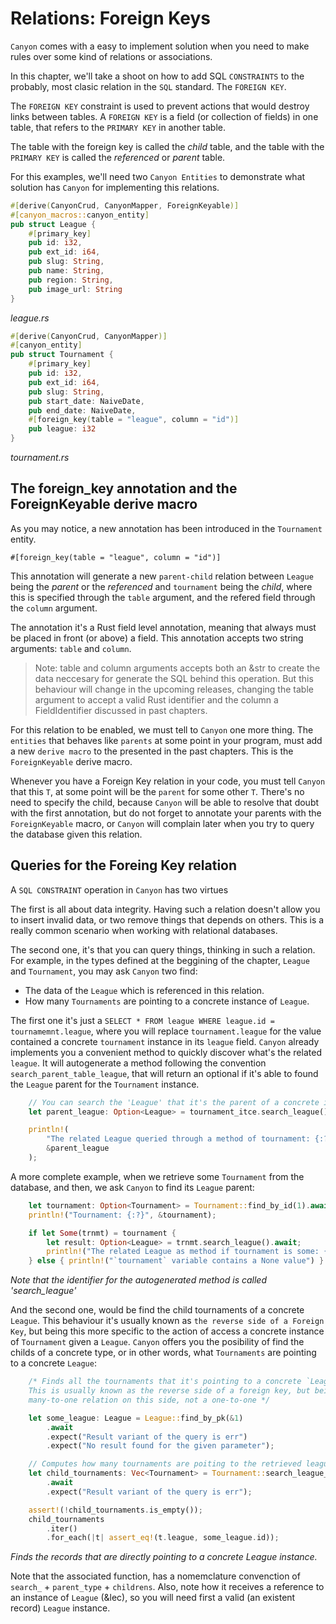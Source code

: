 # Relations: Foreign Keys

`Canyon` comes with a easy to implement solution when you need to make rules over some kind of relations
or associations.

In this chapter, we'll take a shoot on how to add SQL `CONSTRAINTS` to the probably, most clasic
relation in the `SQL` standard. The `FOREIGN KEY`.

The `FOREIGN KEY` constraint is used to prevent actions that would destroy links between tables.
A `FOREIGN KEY` is a field (or collection of fields) in one table, that refers to the
`PRIMARY KEY` in another table.

The table with the foreign key is called the *child* table, and the table with the `PRIMARY KEY`
is called the *referenced* or *parent* table.

For this examples, we'll need two `Canyon Entities` to demonstrate what solution has `Canyon`
for implementing this relations.

```rust
#[derive(CanyonCrud, CanyonMapper, ForeignKeyable)]
#[canyon_macros::canyon_entity]
pub struct League {
    #[primary_key]
    pub id: i32,
    pub ext_id: i64,
    pub slug: String,
    pub name: String,
    pub region: String,
    pub image_url: String
}
```
*league.rs*


```rust
#[derive(CanyonCrud, CanyonMapper)]
#[canyon_entity]
pub struct Tournament {
    #[primary_key]
    pub id: i32,
    pub ext_id: i64,
    pub slug: String,
    pub start_date: NaiveDate,
    pub end_date: NaiveDate,
    #[foreign_key(table = "league", column = "id")]
    pub league: i32
}
```
*tournament.rs*


## The foreign_key annotation and the ForeignKeyable derive macro

As you may notice, a new annotation has been introduced in the `Tournament` entity.

`#[foreign_key(table = "league", column = "id")]`

This annotation will generate a new `parent-child` relation between `League` being
the *parent* or the *referenced* and `tournament` being the *child*, where this is
specified through the `table` argument, and the refered field through the `column`
argument.

The annotation it's a Rust field level annotation, meaning that always must be placed in front
(or above) a field. This annotation accepts two string arguments: `table` and `column`.

> Note: table and column arguments accepts both an &str to create the data neccesary
for generate the SQL behind this operation.
But this behaviour will change in the upcoming releases, changing the table argument to accept
a valid Rust identifier and the column a FieldIdentifier discussed in past chapters.

For this relation to be enabled, we must tell to `Canyon` one more thing. The `entities`
that behaves like `parents` at some point in your program, must add a new `derive macro`
to the presented in the past chapters. This is the `ForeignKeyable` derive macro.

Whenever you have a Foreign Key relation in your code, you must tell `Canyon` that
this `T`, at some point will be the `parent` for some other `T`. There's no need to specify
the child, because `Canyon` will be able to resolve that doubt with the first annotation,
but do not forget to annotate your parents with the `ForeignKeyable` macro, or `Canyon`
will complain later when you try to query the database given this relation.

## Queries for the Foreing Key relation

A `SQL CONSTRAINT` operation in `Canyon` has two virtues

The first is all about data integrity. Having such a relation doesn't allow you to insert
invalid data, or two remove things that depends on others. This is a really common scenario
when working with relational databases.

The second one, it's that you can query things, thinking in such a relation.
For example, in the types defined at the beggining of the chapter, `League` and `Tournament`,
you may ask `Canyon` two find:

- The data of the `League` which is referenced in this relation.
- How many `Tournaments` are pointing to a concrete instance of `League`.

The first one it's just a `SELECT * FROM league WHERE league.id = tournamemnt.league`, where
you will replace `tournament.league` for the value contained a concrete `tournament` instance
in its `league` field. `Canyon` already implements you a convenient method to quickly discover
what's the related `league`. It will autogenerate a method following the convention
`search_parent_table_league`, that will return an optional if it's able to found the `League`
parent for the `Tournament` instance.

```rust
    // You can search the 'League' that it's the parent of a concrete instance of 'Tournament'
    let parent_league: Option<League> = tournament_itce.search_league().await;

    println!(
        "The related League queried through a method of tournament: {:?}", 
        &parent_league
    );
```

A more complete example, when we retrieve some `Tournament` from the database, and then, we
ask `Canyon` to find its `League` parent:

```rust
    let tournament: Option<Tournament> = Tournament::find_by_id(1).await;
    println!("Tournament: {:?}", &tournament);

    if let Some(trnmt) = tournament {
        let result: Option<League> = trnmt.search_league().await;
        println!("The related League as method if tournament is some: {:?}", &result);
    } else { println!("`tournament` variable contains a None value") }
```
*Note that the identifier for the autogenerated method is called 'search_league'*

And the second one, would be find the child tournaments of a concrete `League`. This behaviour it's usually known as
`the reverse side of a Foreign Key`, but being this more specific to the action of access a concrete instance
of `Tournament` given a `League`. `Canyon` offers you the posibility of find the childs of a
concrete type, or in other words, what `Tournaments` are pointing to a concrete `League`:

```rust
    /* Finds all the tournaments that it's pointing to a concrete `League` record
    This is usually known as the reverse side of a foreign key, but being a
    many-to-one relation on this side, not a one-to-one */

    let some_league: League = League::find_by_pk(&1)
        .await
        .expect("Result variant of the query is err")
        .expect("No result found for the given parameter");

    // Computes how many tournaments are poiting to the retrieved league
    let child_tournaments: Vec<Tournament> = Tournament::search_league_childrens(&some_league)
        .await
        .expect("Result variant of the query is err");

    assert!(!child_tournaments.is_empty());
    child_tournaments
        .iter()
        .for_each(|t| assert_eq!(t.league, some_league.id));    
```
*Finds the records that are directly pointing to a concrete League instance.*

Note that the associated function, has a nomemclature convenction of `search_` + `parent_type` + `childrens`.
Also, note how it receives a reference to an instance of `League` (&lec), so you will need first
a valid (an existent record) `League` instance.
